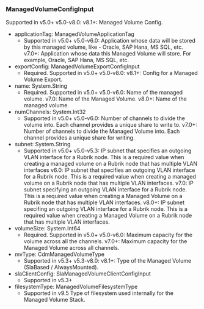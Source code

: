 ### ManagedVolumeConfigInput
Supported in v5.0+
v5.0-v8.0:
v8.1+: Managed Volume Config.

- applicationTag: ManagedVolumeApplicationTag
  - Supported in v5.0+
v5.0-v6.0: Application whose data will be stored by this managed volume, like - Oracle, SAP Hana, MS SQL, etc.
v7.0+: Application whose data this Managed Volume will store. For example, Oracle, SAP Hana, MS SQL, etc.
- exportConfig: ManagedVolumeExportConfigInput
  - Required. Supported in v5.0+
v5.0-v8.0:
v8.1+: Config for a Managed Volume Export.
- name: System.String
  - Required. Supported in v5.0+
v5.0-v6.0: Name of the managed volume.
v7.0: Name of the Managed Volume.
v8.0+: Name of the managed volume.
- numChannels: System.Int32
  - Supported in v5.0+
v5.0-v6.0: Number of channels to divide the volume into. Each channel provides a unique share to write to.
v7.0+: Number of channels to divide the Managed Volume into. Each channel provides a unique share for writing.
- subnet: System.String
  - Supported in v5.0+
v5.0-v5.3: IP subnet that specifies an outgoing VLAN interface for a Rubrik node. This is a required value when creating a managed volume on a Rubrik node that has multiple VLAN interfaces
v6.0: IP subnet that specifies an outgoing VLAN interface for a Rubrik node. This is a required value when creating a managed volume on a Rubrik node that has multiple VLAN interfaces.
v7.0: IP subnet specifying an outgoing VLAN interface for a Rubrik node. This is a required value when creating a Managed Volume on a Rubrik node that has multiple VLAN interfaces.
v8.0+: IP subnet specifing an outgoing VLAN interface for a Rubrik node. This is a required value when creating a Managed Volume on a Rubrik node that has multiple VLAN interfaces.
- volumeSize: System.Int64
  - Required. Supported in v5.0+
v5.0-v6.0: Maximum capacity for the volume across all the channels.
v7.0+: Maximum capacity for the Managed Volume across all channels.
- mvType: CdmManagedVolumeType
  - Supported in v5.3+
v5.3-v8.0:
v8.1+: Type of the Managed Volume (SlaBased / AlwaysMounted).
- slaClientConfig: SlaManagedVolumeClientConfigInput
  - Supported in v5.3+
- filesystemType: ManagedVolumeFilesystemType
  - Supported in v9.5
Type of filesystem used internally for the Managed Volume Stack.
